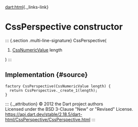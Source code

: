 [dart:html](../../dart-html/dart-html-library){._links-link}

CssPerspective constructor
==========================

::: {.section .multi-line-signature}
CssPerspective(

1.  [CssNumericValue](../cssnumericvalue-class) length

)
:::

Implementation {#source}
--------------

``` {.language-dart data-language="dart"}
factory CssPerspective(CssNumericValue length) {
  return CssPerspective._create_1(length);
}
```

::: {._attribution}
© 2012 the Dart project authors\
Licensed under the BSD 3-Clause \"New\" or \"Revised\" License.\
<https://api.dart.dev/stable/2.18.5/dart-html/CssPerspective/CssPerspective.html>
:::

